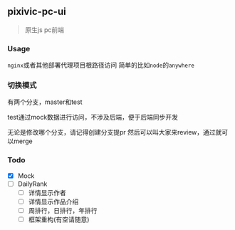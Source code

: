 ## pixivic-pc-ui

> 原生js pc前端

### Usage

`nginx`或者其他部署代理项目根路径访问
简单的比如`node`的`anywhere`

### 切换模式

有两个分支，master和test

test通过mock数据进行访问，不涉及后端，便于后端同步开发

无论是修改哪个分支，请记得创建分支提pr
然后可以叫大家来review，通过就可以merge

### Todo

- [x] Mock
- [ ] DailyRank
  - [ ] 详情显示作者
  - [ ] 详情显示作品介绍
  - [ ] 周排行，日排行，年排行
  - [ ] 框架重构(有空请随意)